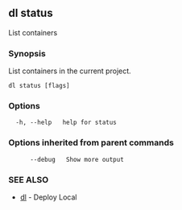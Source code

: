 ## dl status

List containers

### Synopsis

List containers in the current project.

```
dl status [flags]
```

### Options

```
  -h, --help   help for status
```

### Options inherited from parent commands

```
      --debug   Show more output
```

### SEE ALSO

* [dl](dl.md)     - Deploy Local

